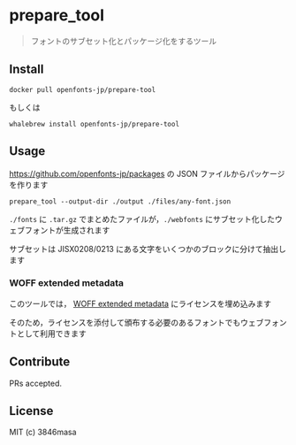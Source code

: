 # prepare_tool

> フォントのサブセット化とパッケージ化をするツール

## Install

```
docker pull openfonts-jp/prepare-tool
```

もしくは

```
whalebrew install openfonts-jp/prepare-tool
```

## Usage

https://github.com/openfonts-jp/packages の JSON ファイルからパッケージを作ります

```
prepare_tool --output-dir ./output ./files/any-font.json
```

`./fonts` に `.tar.gz` でまとめたファイルが，`./webfonts` にサブセット化したウェブフォントが生成されます

サブセットは JISX0208/0213 にある文字をいくつかのブロックに分けて抽出します

### WOFF extended metadata

このツールでは， [WOFF extended metadata] にライセンスを埋め込みます

そのため，ライセンスを添付して頒布する必要のあるフォントでもウェブフォントとして利用できます

[WOFF extended metadata]: https://www.w3.org/TR/2012/REC-WOFF-20121213/#Metadata

## Contribute

PRs accepted.

## License

MIT (c) 3846masa
